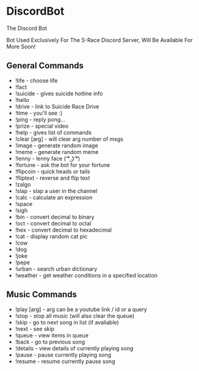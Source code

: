 # DiscordBot
The Discord Bot

Bot Used Exclusively For The S-Race Discord Server, Will Be Available For More Soon!


## General Commands
<ul>
<li>!life - choose life</li>
<li>!fact</li>
<li>!suicide - gives suicide hotline info</li>
<li>!hello</li>
<li>!drive - link to Suicide Race Drive</li>
<li>!time - you'll see :)</li>
<li>!ping - reply pong...</li>
<li>!prize - special video</li>
<li>!help - gives list of commands</li>
<li>!clear [arg] - will clear arg number of msgs</li>
<li>!image - generate random image</li>
<li>!meme - generate random meme</li>
<li>!lenny - lenny face ( ͡° ͜ʖ ͡°)</li>
<li>!fortune - ask the bot for your fortune</li>
<li>!flipcoin - quick heads or tails</li>
<li>!fliptext - reverse and flip text</li>
<li>!zalgo</li>
<li>!slap - slap a user in the channel</li>
<li>!calc - calculate an expression</li>
<li>!space</li>
<li>!sigh</li>
<li>!bin - convert decimal to binary</li>
<li>!oct - convert decimal to octal</li>
<li>!hex - convert decimal to hexadecimal</li>
<li>!cat - display random cat pic</li>
<li>!cow</li>
<li>!dog</li>
<li>!joke</li>
<li>!pepe</li>
<li>!urban - search urban dictionary</li>
<li>!weather - get weather conditions in a specified location</li>
</ul>


## Music Commands
<ul>
<li>!play [arg] - arg can be a youtube link / id or a query</li>
<li>!stop - stop all music (will also clear the queue)</li>
<li>!skip - go to next song in list (if avaliable)</li>
<li>!next - see skip</li>
<li>!queue - view items in queue</li>
<li>!back - go to previous song</li>
<li>!details - view details of currently playing song</li>
<li>!pause - pause currently playing song</li>
<li>!resume - resume currently pause song</li>
</ul>
